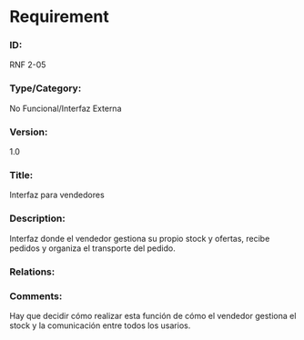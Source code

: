 # Requirement

### ID:

RNF 2-05

### Type/Category:

No Funcional/Interfaz Externa

### Version:

1.0

### Title:

Interfaz para vendedores

### Description:

Interfaz donde el vendedor gestiona su propio stock y ofertas, recibe pedidos y organiza el transporte del pedido.

### Relations:


### Comments:

Hay que decidir cómo realizar esta función de cómo el vendedor gestiona el stock y la comunicación entre todos los usarios.
